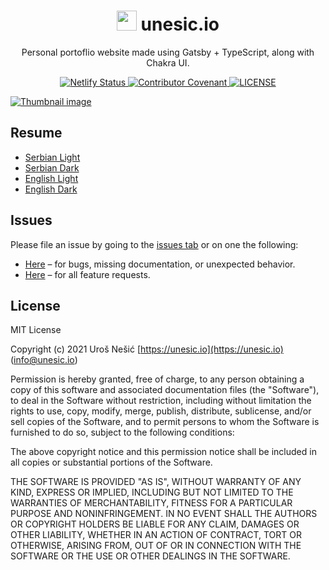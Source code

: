 <h1 align="center"><img src="https://raw.githubusercontent.com/unesic/unesic-io/release/src/images/icon.png" width="32" /> unesic.io</h1>
<p align="center">Personal portoflio website made using Gatsby + TypeScript, along with Chakra UI.</p>

<p align="center">
	<a href="https://app.netlify.com/sites/unesic-io/deploys" target="_blank" title="Netlify Status">
		<img src="https://api.netlify.com/api/v1/badges/e5c52766-a264-438b-9034-359fa5cd8b39/deploy-status" alt="Netlify Status" />
	</a>
	<a href="https://github.com/unesic/unesic-io/blob/master/CODE_OF_CONDUCT.md" target="_blank" title="Contributor Covenant">
		<img src="https://img.shields.io/badge/Contributor%20Covenant-2.1-4baaaa.svg" alt="Contributor Covenant" />
	</a>
	<a href="https://github.com/unesic/unesic-io/blob/master/LICENSE" target="_blank" title="LICENSE">
		<img src="https://img.shields.io/badge/license-MIT-green" alt="LICENSE" />
	</a>
</p>

[![Thumbnail image](https://github.com/unesic/unesic-io/raw/release/static/thumbnail.png)](https://unesic.io)

## Resume

- [Serbian Light](https://github.com/unesic/unesic-io/raw/master/static/Uros-Nesic-Resume-sr-light.pdf)
- [Serbian Dark](https://github.com/unesic/unesic-io/raw/master/static/Uros-Nesic-Resume-sr-dark.pdf)
- [English Light](https://github.com/unesic/unesic-io/raw/master/static/Uros-Nesic-Resume-en-light.pdf)
- [English Dark](https://github.com/unesic/unesic-io/raw/master/static/Uros-Nesic-Resume-en-dark.pdf)

## Issues

Please file an issue by going to the [issues tab](https://github.com/unesic/unesic-io/issues) or on one the following:

- [Here](https://github.com/unesic/unesic-io/issues/new?assignees=unesic&labels=bug&template=bug_report.md&title=%5BBUG%5D) – for bugs, missing documentation, or unexpected behavior.
- [Here](https://github.com/unesic/unesic-io/issues/new?assignees=unesic&labels=enhancement&template=feature_request.md&title=%5BFEATURE%5D) – for all feature requests.

## License

MIT License

Copyright (c) 2021 Uroš Nešić [https://unesic.io](https://unesic.io) ([info@unesic.io](mailto:info@unesic.io))

Permission is hereby granted, free of charge, to any person obtaining a copy of this software and associated documentation files (the "Software"), to deal in the Software without restriction, including without limitation the rights to use, copy, modify, merge, publish, distribute, sublicense, and/or sell copies of the Software, and to permit persons to whom the Software is furnished to do so, subject to the following conditions:

The above copyright notice and this permission notice shall be included in all copies or substantial portions of the Software.

THE SOFTWARE IS PROVIDED "AS IS", WITHOUT WARRANTY OF ANY KIND, EXPRESS OR IMPLIED, INCLUDING BUT NOT LIMITED TO THE WARRANTIES OF MERCHANTABILITY, FITNESS FOR A PARTICULAR PURPOSE AND NONINFRINGEMENT. IN NO EVENT SHALL THE AUTHORS OR COPYRIGHT HOLDERS BE LIABLE FOR ANY CLAIM, DAMAGES OR OTHER LIABILITY, WHETHER IN AN ACTION OF CONTRACT, TORT OR OTHERWISE, ARISING FROM, OUT OF OR IN CONNECTION WITH THE SOFTWARE OR THE USE OR OTHER DEALINGS IN THE SOFTWARE.
